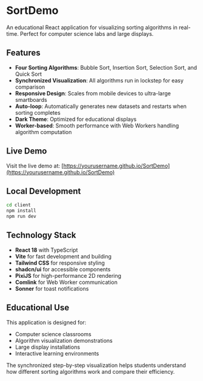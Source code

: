 # SortDemo

An educational React application for visualizing sorting algorithms in real-time. Perfect for computer science labs and large displays.

## Features

- **Four Sorting Algorithms**: Bubble Sort, Insertion Sort, Selection Sort, and Quick Sort
- **Synchronized Visualization**: All algorithms run in lockstep for easy comparison
- **Responsive Design**: Scales from mobile devices to ultra-large smartboards
- **Auto-loop**: Automatically generates new datasets and restarts when sorting completes
- **Dark Theme**: Optimized for educational displays
- **Worker-based**: Smooth performance with Web Workers handling algorithm computation

## Live Demo

Visit the live demo at: [https://yourusername.github.io/SortDemo](https://yourusername.github.io/SortDemo)

## Local Development

```bash
cd client
npm install
npm run dev
```

## Technology Stack

- **React 18** with TypeScript
- **Vite** for fast development and building
- **Tailwind CSS** for responsive styling
- **shadcn/ui** for accessible components
- **PixiJS** for high-performance 2D rendering
- **Comlink** for Web Worker communication
- **Sonner** for toast notifications

## Educational Use

This application is designed for:
- Computer science classrooms
- Algorithm visualization demonstrations
- Large display installations
- Interactive learning environments

The synchronized step-by-step visualization helps students understand how different sorting algorithms work and compare their efficiency.
